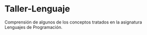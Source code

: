 # Taller-Lenguaje
Comprensión de algunos de los conceptos tratados en la asignatura Lenguajes de  Programación.
